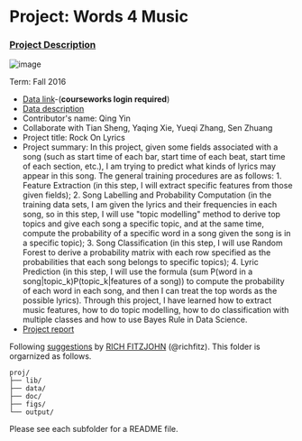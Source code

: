 # Project: Words 4 Music

### [Project Description](doc/Project4_desc.md)

![image](http://cdn.newsapi.com.au/image/v1/f7131c018870330120dbe4b73bb7695c?width=650)

Term: Fall 2016

+ [Data link](https://courseworks2.columbia.edu/courses/11849/files/folder/Project_Files?preview=763391)-(**courseworks login required**)
+ [Data description](doc/readme.html)
+ Contributor's name: Qing Yin
+ Collaborate with Tian Sheng, Yaqing Xie, Yueqi Zhang, Sen Zhuang
+ Project title: Rock On Lyrics
+ Project summary: In this project, given some fields associated with a song (such as start time of each bar, start time of each beat, start time of each section, etc.), I am trying to predict what kinds of lyrics may appear in this song. The general training procedures are as follows: 1. Feature Extraction (in this step, I will extract specific features from those given fields); 2. Song Labelling and Probability Computation (in the training data sets, I am given the lyrics and their frequencies in each song, so in this step, I will use "topic modelling" method to derive top topics and give each song a specific topic, and at the same time, compute the probability of a specific word in a song given the song is in a specific topic); 3. Song Classification (in this step, I will use Random Forest to derive a probability matrix with each row specified as the probabilities that each song belongs to specific topics); 4. Lyric Prediction (in this step, I will use the formula (sum P(word in a song|topic_k)P(topic_k|features of a song)) to compute the probability of each word in each song, and then I can treat the top words as the possible lyrics). Through this project, I have learned how to extract music features, how to do topic modelling, how to do classification with multiple classes and how to use Bayes Rule in Data Science. 
+ [Project report](output/report.Rmd)
	
Following [suggestions](http://nicercode.github.io/blog/2013-04-05-projects/) by [RICH FITZJOHN](http://nicercode.github.io/about/#Team) (@richfitz). This folder is orgarnized as follows.

```
proj/
├── lib/
├── data/
├── doc/
├── figs/
└── output/
```

Please see each subfolder for a README file.
